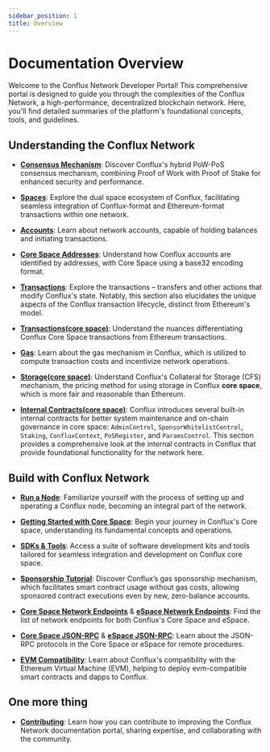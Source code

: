```yaml
---
sidebar_position: 1
title: Overview
---
```


# Documentation Overview

Welcome to the Conflux Network Developer Portal! This comprehensive portal is designed to guide you through the complexities of the Conflux Network, a high-performance, decentralized blockchain network. Here, you'll find detailed summaries of the platform's foundational concepts, tools, and guidelines.

## **Understanding the Conflux Network**

- [**Consensus Mechanism**](./general/conflux-basics/consensus-mechanisms): Discover Conflux's hybrid PoW-PoS consensus mechanism, combining Proof of Work with Proof of Stake for enhanced security and performance.

- [**Spaces**](./general/conflux-basics/spaces):
Explore the dual space ecosystem of Conflux, facilitating seamless integration of Conflux-format and Ethereum-format transactions within one network.

- [**Accounts**](./general/conflux-basics/accounts):
Learn about network accounts, capable of holding balances and initiating transactions.

- [**Core Space Addresses**](./core/core-space-basics/addresses):
Understand how Conflux accounts are identified by addresses, with Core Space using a base32 encoding format.

- [**Transactions**](./general/conflux-basics/transactions):
Explore the transactions – transfers and other actions that modify Conflux's state. Notably, this section also elucidates the unique aspects of the Conflux transaction lifecycle, distinct from Ethereum's model.

- [**Transactions(core space)**](./core/core-space-basics/transaction_explain#differences-between-conflux-and-ethereum):
Understand the nuances differentiating Conflux Core Space transactions from Ethereum transactions.

- [**Gas**](./general/conflux-basics/gas):
Learn about the gas mechanism in Conflux, which is utilized to compute transaction costs and incentivize network operations.

- [**Storage(core space)**](./core/core-space-basics/storage):
Understand Conflux's Collateral for Storage (CFS) mechanism, the pricing method for using storage in Conflux **core space**, which is more fair and reasonable than Ethereum.

- [**Internal Contracts(core space)**](./core/core-space-basics/internal-contracts/):
Conflux introduces several built-in internal contracts for better system maintenance and on-chain governance in core space: `AdminControl`, `SponsorWhitelistControl`, `Staking`, `ConfluxContext`, `PoSRegister`, and `ParamsControl`. This section provides a comprehensive look at the internal contracts in Conflux that provide foundational functionality for the network here.

## **Build with Conflux Network**

- [**Run a Node**](./general/run-a-node/):
Familiarize yourself with the process of setting up and operating a Conflux node, becoming an integral part of the network.

- [**Getting Started with Core Space**](./core/getting-started/):
Begin your journey in Conflux's Core space, understanding its fundamental concepts and operations.

- [**SDKs & Tools**](./category/sdks-and-tools):
Access a suite of software development kits and tools tailored for seamless integration and development on Conflux core space.

- [**Sponsorship Tutorial**](./core/core-space-basics/internal-contracts/sponsor-whitelist-control):
Discover Conflux’s gas sponsorship mechanism, which facilitates smart contract usage without gas costs, allowing sponsored contract executions even by new, zero-balance accounts.

- [**Core Space Network Endpoints**](./core/conflux_rpcs) & [**eSpace Network Endpoints**](./espace/network-endpoints):
Find the list of network endpoints for both Conflux's Core Space and eSpace.

- [**Core Space JSON-RPC**](./core/build/json-rpc/) & [**eSpace JSON-RPC**](./espace/build/jsonrpc-compatibility.md):
Learn about the JSON-RPC protocols in the Core Space or eSpace for remote procedures.

- [**EVM Compatibility**](./espace/build/evm-compatibility):
Learn about Conflux's compatibility with the Ethereum Virtual Machine (EVM), helping to deploy evm-compatible smart contracts and dapps to Conflux.

## One more thing

- [**Contributing**](./general/CONTRIBUTING):
Learn how you can contribute to improving the Conflux Network documentation portal, sharing expertise, and collaborating with the community.

